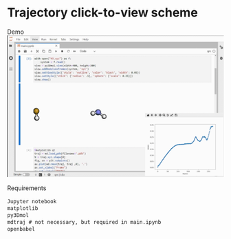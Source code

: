 # Trajectory click-to-view scheme
Demo
![](./demo.gif)

Requirements
```
Jupyter notebook
matplotlib
py3Dmol
mdtraj # not necessary, but required in main.ipynb
openbabel
```
